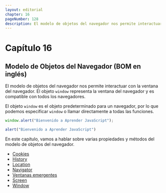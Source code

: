```yaml
---
layout: editorial
chapter: 16
pageNumber: 128
description: El modelo de objetos del navegador nos permite interactuar con la ventana del navegador. A través de él se pueden controlar o manipular varios aspectos del navegador, como la ventana, marcos, historial, ubicación y más.
---
```


# Capítulo 16

## Modelo de Objetos del Navegador (BOM en inglés)

El modelo de objetos del navegador nos permite interactuar con la ventana del navegador. El objeto `window` representa la ventana del navegador y es compatible con todos los navegadores.

El objeto `window` es el objeto predeterminado para un navegador, por lo que podemos especificar `window` o llamar directamente a todas las funciones.

```javascript
window.alert("Bienvenido a Aprender JavaScript");  

alert("Bienvenido a Aprender JavaScript")
```

En este capítulo, vamos a hablar sobre varias propiedades y métodos del modelo de objetos del navegador.

* [Cookies](./cookies.md)
* [History](./history.md)
* [Location](./location.md)
* [Navigator](./navigator.md)
* [Ventanas emergentes](./popup.md)
* [Screen](./screen.md)
* [Window](./window.md)

